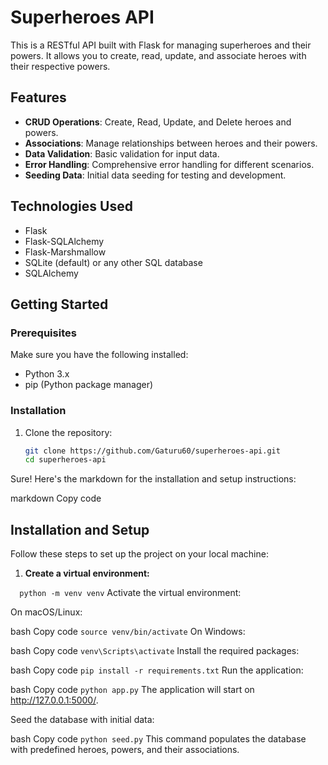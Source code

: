 # Superheroes API

This is a RESTful API built with Flask for managing superheroes and their powers. It allows you to create, read, update, and associate heroes with their respective powers.

## Features

- **CRUD Operations**: Create, Read, Update, and Delete heroes and powers.
- **Associations**: Manage relationships between heroes and their powers.
- **Data Validation**: Basic validation for input data.
- **Error Handling**: Comprehensive error handling for different scenarios.
- **Seeding Data**: Initial data seeding for testing and development.

## Technologies Used

- Flask
- Flask-SQLAlchemy
- Flask-Marshmallow
- SQLite (default) or any other SQL database
- SQLAlchemy

## Getting Started

### Prerequisites

Make sure you have the following installed:

- Python 3.x
- pip (Python package manager)

### Installation

1. Clone the repository:

   ```bash
   git clone https://github.com/Gaturu60/superheroes-api.git
   cd superheroes-api
Sure! Here's the markdown for the installation and setup instructions:

markdown
Copy code
## Installation and Setup

Follow these steps to set up the project on your local machine:

1. **Create a virtual environment:**

 `  python -m venv venv`
Activate the virtual environment:

On macOS/Linux:

bash
Copy code
`source venv/bin/activate`
On Windows:

bash
Copy code
`venv\Scripts\activate`
Install the required packages:

bash
Copy code
`pip install -r requirements.txt`
Run the application:

bash
Copy code
`python app.py`
The application will start on http://127.0.0.1:5000/.

Seed the database with initial data:

bash
Copy code
`python seed.py`
This command populates the database with predefined heroes, powers, and their associations.

